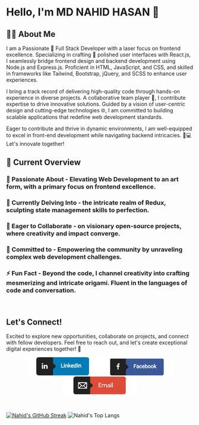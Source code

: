 # Hello, I'm MD NAHID HASAN 👋

## 👨‍💻  About Me
I am a Passionate 🚀 Full Stack Developer with a laser focus on frontend excellence. Specializing in crafting 🎨 polished user interfaces with React.js, I seamlessly bridge frontend design and backend development using Node.js and Express.js. Proficient in HTML, JavaScript, and CSS, and skilled in frameworks like Tailwind, Bootstrap, jQuery, and SCSS to enhance user experiences.

I bring a track record of delivering high-quality code through hands-on experience in diverse projects. A collaborative team player 🤝, I contribute expertise to drive innovative solutions. Guided by a vision of user-centric design and cutting-edge technologies 🌐, I am committed to building scalable applications that redefine web development standards.

Eager to contribute and thrive in dynamic environments, I am well-equipped to excel in front-end development while navigating backend intricacies. 🚀💻 Let's innovate together!

## 👀 Current Overview

### 🔭 Passionate About - Elevating Web Development to an art form, with a primary focus on frontend excellence.
### 🌱 Currently Delving Into - the intricate realm of Redux, sculpting state management skills to perfection.
### 👯 Eager to Collaborate - on visionary open-source projects, where creativity and impact converge.
### 🤔 Committed to - Empowering the community by unraveling complex web development challenges.
### ⚡ Fun Fact - Beyond the code, I channel creativity into crafting mesmerizing and intricate origami. Fluent in the languages of code and conversation.

<br />

## Let's Connect!

Excited to explore new opportunities, collaborate on projects, and connect with fellow developers. Feel free to reach out, and let's create exceptional digital experiences together! 🚀
<br />

[<p align="center"><img width="200" src="https://github.com/Nahid4306053/Nahid4306053/blob/main/social%20icons/linkidin.png">](https://www.linkedin.com/in/nahid-hasan-dev360/)[<img width="200" src="https://github.com/Nahid4306053/Nahid4306053/blob/main/social%20icons/facebook.png">](https://www.facebook.com/profile.php?id=100094107382390)[<img  width="200" src="https://github.com/Nahid4306053/Nahid4306053/blob/main/social%20icons/email.png"> </p>](mailto:nahid.hasan.dev360@gmail.com)

<br />

[![Nahid's GitHub Streak](https://github-readme-streak-stats.herokuapp.com?user=Nahid4306053&theme=tokyonight&date_format=M%20j%5B%2C%20Y%5D)](https://git.io/streak-stats)
![Nahid's Top Langs](https://github-readme-stats.vercel.app/api/top-langs/?username=Nahid4306053&card_width=400&theme=tokyonight&layout=compact&langs_count=10)